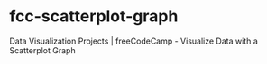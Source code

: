 # fcc-scatterplot-graph
Data Visualization Projects | freeCodeCamp - Visualize Data with a Scatterplot Graph
